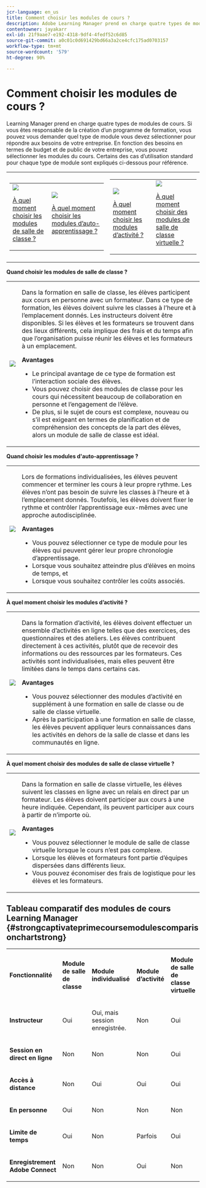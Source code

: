 ```yaml
---
jcr-language: en_us
title: Comment choisir les modules de cours ?
description: Adobe Learning Manager prend en charge quatre types de modules de cours. Si vous êtes responsable de la création d’un programme de formation, vous pouvez vous demander quel type de module vous devez sélectionner pour répondre aux besoins de votre entreprise. En fonction des besoins en termes de budget et de public de votre entreprise, vous pouvez sélectionner les modules du cours. Certains des cas d’utilisation standard pour chaque type de module sont expliqués ci-dessous pour référence.
contentowner: jayakarr
exl-id: 21f9aae7-e192-4318-9df4-4fedf52c6d85
source-git-commit: a0c01c0d691429bd66a3a2ce4cfc175ad0703157
workflow-type: tm+mt
source-wordcount: '579'
ht-degree: 90%

---
```


# Comment choisir les modules de cours ?

Learning Manager prend en charge quatre types de modules de cours. Si vous êtes responsable de la création d’un programme de formation, vous pouvez vous demander quel type de module vous devez sélectionner pour répondre aux besoins de votre entreprise. En fonction des besoins en termes de budget et de public de votre entreprise, vous pouvez sélectionner les modules du cours. Certains des cas d’utilisation standard pour chaque type de module sont expliqués ci-dessous pour référence.

<table>
 <tbody>
  <tr>
   <td>
    <table>
     <tbody>
      <tr>
       <td><img src="assets/classroom-module.png">
        <p><a href="how-to-choose-modules.md#main-pars_text_1432182659">À quel moment choisir les modules de salle de classe ?</a></p></td>
       <td><img src="assets/self-placed-module.png">
        <p><a href="how-to-choose-modules.md#main-pars_text_735062721">À quel moment choisir les modules d’auto-apprentissage ? </a></p></td>
      </tr>
     </tbody>
    </table></td>
   <td>
    <table>
     <tbody>
      <tr>
       <td><img src="assets/activity.png">
        <p><a href="how-to-choose-modules.md#main-pars_text_1900017946">À quel moment choisir les modules d’activité ?</a></p></td>
       <td><img src="assets/virtual-classroom.png">
        <p><a href="how-to-choose-modules.md#main-pars_text_112651927">À quel moment choisir des modules de salle de classe virtuelle ?</a></p></td>
      </tr>
     </tbody>
    </table></td>
  </tr>
 </tbody>
</table>

**Quand choisir les modules de salle de classe ?**

<table>
 <tbody>
  <tr>
   <td><img src="assets/classroom-module.png"></td>
   <td>
    <p>Dans la formation en salle de classe, les élèves participent aux cours en personne avec un formateur. Dans ce type de formation, les élèves doivent suivre les classes à l’heure et à l’emplacement donnés. Les instructeurs doivent être disponibles. Si les élèves et les formateurs se trouvent dans des lieux différents, cela implique des frais et du temps afin que l’organisation puisse réunir les élèves et les formateurs à un emplacement.</p>
    <p><strong>Avantages</strong></p>
    <ul>
     <li>Le principal avantage de ce type de formation est l’interaction sociale des élèves. </li>
     <li>Vous pouvez choisir des modules de classe pour les cours qui nécessitent beaucoup de collaboration en personne et l’engagement de l’élève. </li>
     <li>De plus, si le sujet de cours est complexe, nouveau ou s’il est exigeant en termes de planification et de compréhension des concepts de la part des élèves, alors un module de salle de classe est idéal.</li>
    </ul></td>
  </tr>
 </tbody>
</table>

**Quand choisir les modules d&#39;auto-apprentissage ?**

<table>
 <tbody>
  <tr>
   <td><img src="assets/self-placed-module.png"></td>
   <td>
    <p>Lors de formations individualisées, les élèves peuvent commencer et terminer les cours à leur propre rythme. Les élèves n’ont pas besoin de suivre les classes à l’heure et à l’emplacement donnés. Toutefois, les élèves doivent fixer le rythme et contrôler l’apprentissage eux-mêmes avec une approche autodisciplinée.</p>
    <p> </p>
    <p><strong>Avantages</strong></p>
    <ul>
     <li>Vous pouvez sélectionner ce type de module pour les élèves qui peuvent gérer leur propre chronologie d’apprentissage. </li>
     <li>Lorsque vous souhaitez atteindre plus d’élèves en moins de temps, et </li>
     <li>Lorsque vous souhaitez contrôler les coûts associés.</li>
    </ul></td>
  </tr>
 </tbody>
</table>

**À quel moment choisir les modules d’activité ?**

<table>
 <tbody>
  <tr>
   <td><img src="assets/activity.png"></td>
   <td>
    <p>Dans la formation d’activité, les élèves doivent effectuer un ensemble d’activités en ligne telles que des exercices, des questionnaires et des ateliers. Les élèves contribuent directement à ces activités, plutôt que de recevoir des informations ou des ressources par les formateurs. Ces activités sont individualisées, mais elles peuvent être limitées dans le temps dans certains cas.</p>
    <p> </p>
    <p><strong>Avantages</strong></p>
    <ul>
     <li>Vous pouvez sélectionner des modules d’activité en supplément à une formation en salle de classe ou de salle de classe virtuelle.</li>
     <li>Après la participation à une formation en salle de classe, les élèves peuvent appliquer leurs connaissances dans les activités en dehors de la salle de classe et dans les communautés en ligne.</li>
    </ul></td>
  </tr>
 </tbody>
</table>

**À quel moment choisir des modules de salle de classe virtuelle ?**

<table>
 <tbody>
  <tr>
   <td><img src="assets/virtual-classroom.png"></td>
   <td>
    <p>Dans la formation en salle de classe virtuelle, les élèves suivent les classes en ligne avec un relais en direct par un formateur. Les élèves doivent participer aux cours à une heure indiquée. Cependant, ils peuvent participer aux cours à partir de n’importe où.</p>
    <p> </p>
    <p> </p>
    <p><strong>Avantages</strong></p>
    <ul>
     <li>Vous pouvez sélectionner le module de salle de classe virtuelle lorsque le cours n’est pas complexe.</li>
     <li>Lorsque les élèves et formateurs font partie d’équipes dispersées dans différents lieux. </li>
     <li>Vous pouvez économiser des frais de logistique pour les élèves et les formateurs.</li>
    </ul></td>
  </tr>
 </tbody>
</table>

## Tableau comparatif des modules de cours Learning Manager {#strongcaptivateprimecoursemodulescomparisonchartstrong}

<table>
 <tbody>
  <tr>
   <td>
    <p><strong>Fonctionnalité </strong></p></td>
   <td>
    <p><strong>Module de salle de classe</strong></p></td>
   <td>
    <p><strong>Module individualisé</strong><br></p></td>
   <td>
    <p><strong>Module d’activité</strong></p></td>
   <td>
    <p><strong>Module de salle de classe virtuelle</strong></p></td>
  </tr>
  <tr>
   <td>
    <p><strong>Instructeur</strong></p></td>
   <td>
    <p>Oui</p></td>
   <td>
    <p>Oui, mais session enregistrée. </p></td>
   <td>
    <p>Non</p></td>
   <td>
    <p>Oui</p></td>
  </tr>
  <tr>
   <td>
    <p><strong>Session en direct en ligne</strong></p></td>
   <td>
    <p>Non</p></td>
   <td>
    <p>Non</p></td>
   <td>
    <p>Non</p></td>
   <td>
    <p>Oui</p></td>
  </tr>
  <tr>
   <td>
    <p><strong>Accès à distance</strong></p></td>
   <td>
    <p>Non</p></td>
   <td>
    <p>Oui</p></td>
   <td>
    <p>Oui</p></td>
   <td>
    <p>Oui</p></td>
  </tr>
  <tr>
   <td>
    <p><strong>En personne</strong></p></td>
   <td>
    <p>Oui</p></td>
   <td>
    <p>Non</p></td>
   <td>
    <p>Non</p></td>
   <td>
    <p>Non</p></td>
  </tr>
  <tr>
   <td>
    <p><strong>Limite de temps</strong></p></td>
   <td>
    <p>Oui</p></td>
   <td>
    <p>Non</p></td>
   <td>
    <p>Parfois</p></td>
   <td>
    <p>Oui</p></td>
  </tr>
  <tr>
   <td>
    <p><strong>Enregistrement Adobe Connect</strong></p></td>
   <td>
    <p>Non</p></td>
   <td>
    <p>Non</p></td>
   <td>
    <p>Oui</p></td>
   <td>
    <p>Non</p></td>
  </tr>
 </tbody>
</table>
